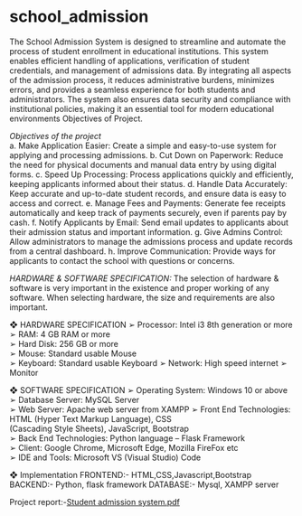 # school_admission
The School Admission System is designed to streamline and automate the 
process of student enrollment in educational institutions. This system enables efficient 
handling of applications, verification of student credentials, and management of 
admissions data. By integrating all aspects of the admission process, it reduces 
administrative burdens, minimizes errors, and provides a seamless experience for both 
students and administrators. The system also ensures data security and compliance with 
institutional policies, making it an essential tool for modern educational environments 
Objectives of Project. 

*Objectives of the project*  
a. Make Application Easier: Create a simple and easy-to-use system for applying 
and processing admissions. 
b. Cut Down on Paperwork: Reduce the need for physical documents and manual 
data entry by using digital forms. 
c. Speed Up Processing: Process applications quickly and efficiently, keeping 
applicants informed about their status. 
d. Handle Data Accurately: Keep accurate and up-to-date student records, and 
ensure data is easy to access and correct. 
e. Manage Fees and Payments: Generate fee receipts automatically and keep 
track of payments securely, even if parents pay by cash. 
f. 
Notify Applicants by Email: Send email updates to applicants about their 
admission status and important information. 
g. Give Admins Control: Allow administrators to manage the admissions process 
and update records from a central dashboard. 
h. Improve Communication: Provide ways for applicants to contact the school 
with questions or concerns.

*HARDWARE & SOFTWARE SPECIFICATION:* 
The selection of hardware & software is very important in the existence and proper 
working of any software. When selecting hardware, the size and requirements are also 
important. 

❖ HARDWARE SPECIFICATION 
➢ Processor: Intel i3 8th generation or more  
➢ RAM: 4 GB RAM or more  
➢ Hard Disk: 256 GB or more  
➢ Mouse: Standard usable Mouse  
➢ Keyboard: Standard usable Keyboard 
➢ Network: High speed internet 
➢ Monitor  

❖ SOFTWARE SPECIFICATION 
➢ Operating System: Windows 10 or above  
➢ Database Server: MySQL Server  
➢ Web Server: Apache web server from XAMPP 
➢ Front End Technologies: HTML (Hyper Text Markup Language), CSS  
(Cascading Style Sheets), JavaScript, Bootstrap  
➢ Back End Technologies: Python language – Flask Framework  
➢ Client: Google Chrome, Microsoft Edge, Mozilla FireFox etc  
➢ IDE and Tools: Microsoft VS (Visual Studio) Code

❖ Implementation
FRONTEND:-
HTML,CSS,Javascript,Bootstrap
BACKEND:-
Python, flask framework
DATABASE:-
Mysql, XAMPP server

Project report:-[Student admission system.pdf](https://github.com/user-attachments/files/17046613/Student.admission.system.pdf)
